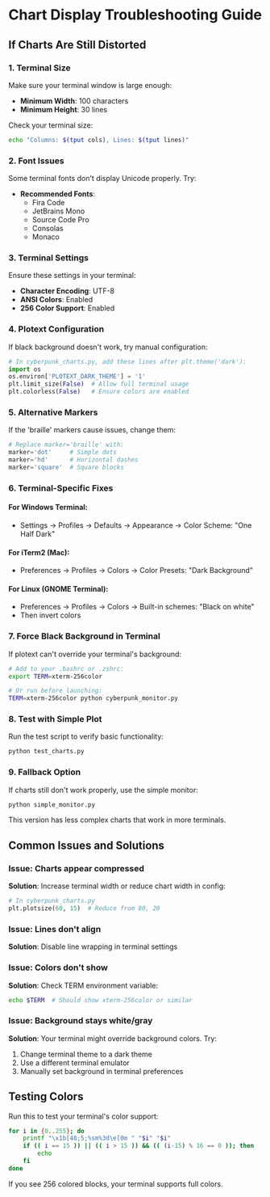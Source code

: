 # Chart Display Troubleshooting Guide

## If Charts Are Still Distorted

### 1. Terminal Size
Make sure your terminal window is large enough:
- **Minimum Width**: 100 characters
- **Minimum Height**: 30 lines

Check your terminal size:
```bash
echo "Columns: $(tput cols), Lines: $(tput lines)"
```

### 2. Font Issues
Some terminal fonts don't display Unicode properly. Try:
- **Recommended Fonts**:
  - Fira Code
  - JetBrains Mono
  - Source Code Pro
  - Consolas
  - Monaco

### 3. Terminal Settings
Ensure these settings in your terminal:
- **Character Encoding**: UTF-8
- **ANSI Colors**: Enabled
- **256 Color Support**: Enabled

### 4. Plotext Configuration
If black background doesn't work, try manual configuration:

```python
# In cyberpunk_charts.py, add these lines after plt.theme('dark'):
import os
os.environ['PLOTEXT_DARK_THEME'] = '1'
plt.limit_size(False)  # Allow full terminal usage
plt.colorless(False)   # Ensure colors are enabled
```

### 5. Alternative Markers
If the 'braille' markers cause issues, change them:

```python
# Replace marker='braille' with:
marker='dot'     # Simple dots
marker='hd'      # Horizontal dashes
marker='square'  # Square blocks
```

### 6. Terminal-Specific Fixes

#### For Windows Terminal:
- Settings → Profiles → Defaults → Appearance → Color Scheme: "One Half Dark"

#### For iTerm2 (Mac):
- Preferences → Profiles → Colors → Color Presets: "Dark Background"

#### For Linux (GNOME Terminal):
- Preferences → Profiles → Colors → Built-in schemes: "Black on white"
- Then invert colors

### 7. Force Black Background in Terminal
If plotext can't override your terminal's background:

```bash
# Add to your .bashrc or .zshrc:
export TERM=xterm-256color

# Or run before launching:
TERM=xterm-256color python cyberpunk_monitor.py
```

### 8. Test with Simple Plot
Run the test script to verify basic functionality:
```bash
python test_charts.py
```

### 9. Fallback Option
If charts still don't work properly, use the simple monitor:
```bash
python simple_monitor.py
```

This version has less complex charts that work in more terminals.

## Common Issues and Solutions

### Issue: Charts appear compressed
**Solution**: Increase terminal width or reduce chart width in config:
```python
# In cyberpunk_charts.py
plt.plotsize(60, 15)  # Reduce from 80, 20
```

### Issue: Lines don't align
**Solution**: Disable line wrapping in terminal settings

### Issue: Colors don't show
**Solution**: Check TERM environment variable:
```bash
echo $TERM  # Should show xterm-256color or similar
```

### Issue: Background stays white/gray
**Solution**: Your terminal might override background colors. Try:
1. Change terminal theme to a dark theme
2. Use a different terminal emulator
3. Manually set background in terminal preferences

## Testing Colors
Run this to test your terminal's color support:
```bash
for i in {0..255}; do
    printf "\x1b[48;5;%sm%3d\e[0m " "$i" "$i"
    if (( i == 15 )) || (( i > 15 )) && (( (i-15) % 16 == 0 )); then
        echo
    fi
done
```

If you see 256 colored blocks, your terminal supports full colors.
